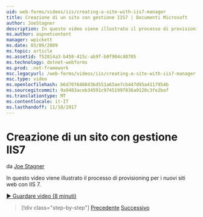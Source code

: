 ```yaml
---
uid: web-forms/videos/iis/creating-a-site-with-iis7-manager
title: Creazione di un sito con gestione IIS7 | Documenti Microsoft
author: JoeStagner
description: In questo video viene illustrato il processo di provisioning per i nuovi siti web con IIS 7.
ms.author: aspnetcontent
manager: wpickett
ms.date: 03/09/2009
ms.topic: article
ms.assetid: f52814a3-b458-415c-ab9f-b0f904c48705
ms.technology: dotnet-webforms
ms.prod: .net-framework
msc.legacyurl: /web-forms/videos/iis/creating-a-site-with-iis7-manager
msc.type: video
ms.openlocfilehash: b6d707648843bd551a65ae7cb447d95a4117954b
ms.sourcegitcommit: 9a9483aceb34591c97451997036a9120c3fe2baf
ms.translationtype: MT
ms.contentlocale: it-IT
ms.lasthandoff: 11/10/2017
---
```

<a name="creating-a-site-with-iis7-manager"></a>Creazione di un sito con gestione IIS7
====================
da [Joe Stagner](https://github.com/JoeStagner)

In questo video viene illustrato il processo di provisioning per i nuovi siti web con IIS 7.

[&#9654; Guardare video (8 minuti)](https://channel9.msdn.com/Blogs/ASP-NET-Site-Videos/creating-a-site-with-iis7-manager)

>[!div class="step-by-step"]
[Precedente](troubleshooting-production-aspnet-apps.md)
[Successivo](installing-ftp7.md)
